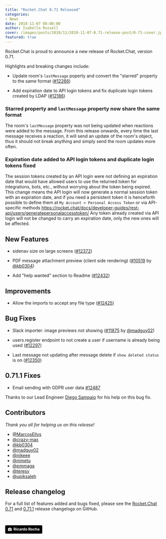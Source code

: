 ```yaml
---
title: "Rocket.Chat 0.71 Released"
categories:
- News
date: 2018-11-07 08:00:00
author: Isabella Russell
cover: /images/posts/2018/11/2018-11-07-0.71-release-post/0-71-cover.jpg
featured: true
---
```


Rocket.Chat is proud to announce a new release of Rocket.Chat, version 0.71.

Highlights and breaking changes include:

- Update room's `lastMessage` poperty and convert the "starred" property to the same format ([#12266](https://github.com/RocketChat/Rocket.Chat/pull/12266))

- Add expiration date to API login tokens and fix duplicate login tokens created by LDAP ([#12186](https://github.com/RocketChat/Rocket.Chat/pull/12186))

### Starred property and `lastMessage` property now share the same format

The room's `lastMessage` property was not being updated when reactions were added to the message. From this release onwards, every time the last message receives a reaction, it will send an update of the room's object, thus it should not break anything and simply send the room updates more often.

### Expiration date added to API login tokens and duplicate login tokens fixed

The session tokens created by an API login were not defining an expiration date that would have allowed users to use the returned token for integrations, bots, etc., without worrying about the token being expired. This change means the API login will now generate a normal session token with an expiration date, and if you need a persistent token it is henceforth possible to define them at `My Account > Personal Access Token` or via API-specific methods https://rocket.chat/docs/developer-guides/rest-api/users/generatepersonalaccesstoken/
Any token already created via API login will not be changed to carry an expiration date, only the new ones will be affected.

## New Features

- sidenav size on large screens ([#12372](https://github.com/RocketChat/Rocket.Chat/pull/12372))

- PDF message attachment preview (client side rendering) ([#10519](https://github.com/RocketChat/Rocket.Chat/pull/10519) by [@kb0304](https://github.com/kb0304))

- Add "help wanted" section to Readme ([#12432](https://github.com/RocketChat/Rocket.Chat/pull/12432))

## Improvements

- Allow the imports to accept any file type ([#12425](https://github.com/RocketChat/Rocket.Chat/pull/12425))

## Bug Fixes

- Slack importer: image previews not showing ([#11875](https://github.com/RocketChat/Rocket.Chat/pull/11875) by [@madguy02](https://github.com/madguy02))

- users.register endpoint to not create a user if username is already being used ([#12297](https://github.com/RocketChat/Rocket.Chat/pull/12297))

- Last message not updating after message delete if `show deleted status` is on ([#12350](https://github.com/RocketChat/Rocket.Chat/pull/12350))

## 0.71.1 Fixes

- Email sending with GDPR user data [#12487](https://github.com/RocketChat/Rocket.Chat/pull/12487)

Thanks to our Lead Engineer [Diego Sampaio](https://github.com/sampaiodiego) for his help on this bug fix.

## Contributors

_Thank you all for helping us on this release!_

* [@MarcosEllys](https://github.com/MarcosEllys)
* [@crazy-max](https://github.com/crazy-max)
* [@kb0304](https://github.com/kb0304)
* [@madguy02](https://github.com/madguy02)
* [@nikeee](https://github.com/nikeee)
* [@nimetu](https://github.com/nimetu)
* [@pmmaga](https://github.com/pmmaga)
* [@teresy](https://github.com/teresy)
* [@upiksaleh](https://github.com/upiksaleh)

## Release changelog

For a full list of features added and bugs fixed, please see the [Rocket.Chat 0.71](https://github.com/RocketChat/Rocket.Chat/releases/tag/0.71.0) and [0.71.1](https://github.com/RocketChat/Rocket.Chat/releases/tag/0.71.1) release changelogs on GitHub.

<br/>

<a style="background-color:black;color:white;text-decoration:none;padding:4px 6px;font-family:-apple-system, BlinkMacSystemFont, &quot;San Francisco&quot;, &quot;Helvetica Neue&quot;, Helvetica, Ubuntu, Roboto, Noto, &quot;Segoe UI&quot;, Arial, sans-serif;font-size:12px;font-weight:bold;line-height:1.2;display:inline-block;border-radius:3px" href="https://unsplash.com/@rcrazy?utm_medium=referral&amp;utm_campaign=photographer-credit&amp;utm_content=creditBadge" target="_blank" rel="noopener noreferrer" title="Download free do whatever you want high-resolution photos from Ricardo Rocha"><span style="display:inline-block;padding:2px 3px"><svg xmlns="http://www.w3.org/2000/svg" style="height:12px;width:auto;position:relative;vertical-align:middle;top:-1px;fill:white" viewBox="0 0 32 32"><title>unsplash-logo</title><path d="M20.8 18.1c0 2.7-2.2 4.8-4.8 4.8s-4.8-2.1-4.8-4.8c0-2.7 2.2-4.8 4.8-4.8 2.7.1 4.8 2.2 4.8 4.8zm11.2-7.4v14.9c0 2.3-1.9 4.3-4.3 4.3h-23.4c-2.4 0-4.3-1.9-4.3-4.3v-15c0-2.3 1.9-4.3 4.3-4.3h3.7l.8-2.3c.4-1.1 1.7-2 2.9-2h8.6c1.2 0 2.5.9 2.9 2l.8 2.4h3.7c2.4 0 4.3 1.9 4.3 4.3zm-8.6 7.5c0-4.1-3.3-7.5-7.5-7.5-4.1 0-7.5 3.4-7.5 7.5s3.3 7.5 7.5 7.5c4.2-.1 7.5-3.4 7.5-7.5z"></path></svg></span><span style="display:inline-block;padding:2px 3px">Ricardo Rocha</span></a>

